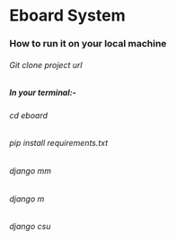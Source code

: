 # Eboard System
### How to run it on your local machine
###### Git clone *project url*
##### In your terminal:-
###### cd eboard
###### pip install requirements.txt
###### django mm
###### django m
###### django csu
